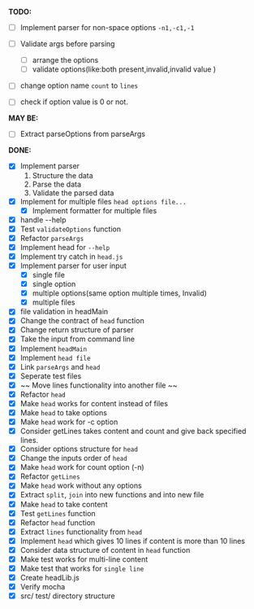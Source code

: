 **TODO:**
- [ ] Implement parser for non-space options `-n1,-c1,-1`
- [ ] Validate args before parsing
  - [ ] arrange the options
  - [ ] validate options(like:both present,invalid,invalid value )
- [ ] change option name `count` to `lines`
- [ ] check if option value is 0 or not.


**MAY BE:**
- [ ] Extract parseOptions from parseArgs

**DONE:**
- [x] Implement parser
  1. Structure the data
  2. Parse the data
  3. Validate the parsed data
- [x] Implement for multiple files `head options file...`
  - [x] Implement formatter for multiple files
- [x] handle --help
- [x] Test `validateOptions` function
- [x] Refactor `parseArgs`
- [x] Implement head for `--help`
- [x] Implement try catch in `head.js`
- [x] Implement parser for user input
  - [x] single file
  - [x] single option
  - [x] multiple options(same option multiple times, Invalid)
  - [x] multiple files
- [x] file validation in headMain
- [x] Change the contract of `head` function
- [x] Change return structure of parser
- [x] Take the input from command line
- [x] Implement `headMain`
- [x] Implement `head file`
- [x] Link `parseArgs` and `head`
- [x] Seperate test files
- [x] ~~ Move lines functionality into another file ~~
- [x] Refactor `head`
- [x] Make `head` works for content instead of files
- [x] Make `head` to take options
- [x] Make `head` work for -c option
- [x] Consider getLines takes content and count and give back specified lines.
- [x] Consider options structure for `head`
- [x] Change the inputs order of `head`
- [x] Make `head` work for count option (-n)
- [x] Refactor `getLines`
- [x] Make `head` work without any options
- [x] Extract `split`, `join` into new functions and into new file
- [x] Make `head` to take content
- [x] Test `getLines` function
- [x] Refactor `head` function
- [x] Extract `lines` functionality from `head`
- [x] Implement `head` which gives 10 lines if content is more than 10 lines
- [x] Consider data structure of content in `head` function
- [x] Make test works for multi-line content
- [x] Make test that works for `single line`
- [x] Create headLib.js
- [x] Verify mocha
- [x] src/ test/ directory structure
